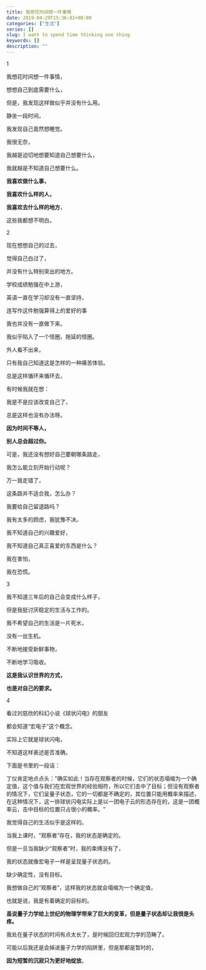 ```yaml
---
title: 我想花时间想一件事情
date: 2019-04-29T15:36:01+08:00
categories: ["生活"]
series: []
slug: I want to spend time thinking one thing
keywords: []
description: ""
---
```


1

我想花时间想一件事情，

想想自己到底需要什么，

但是，我发现这样做似乎并没有什么用。

静坐一段时间，

我发现自己竟然想睡觉。

我很无奈，

我越是迫切地想要知道自己想要什么，

我就越是不知道自己想要什么。

**我喜欢做什么事，**

**我喜欢什么样的人，**

**我喜欢去什么样的地方**，

这些我都想不明白。



2

现在想想自己的过去，

觉得自己白过了，

并没有什么特别突出的地方。

学校成绩勉强在中上游，

英语一直在学习却没有一直坚持，

连写作这件勉强算得上的爱好的事

我也并没有一直做下来。

我似乎陷入了一个怪圈，拖延的怪圈。

外人看不出来，

只有我自己知道这是怎样的一种痛苦体验。

总是这样循环来循环去，

有时候我就在想：

我是不是应该改变自己了，

总是这样也没有办法呀。

**因为时间不等人，**

**别人总会超过你。**

可是，我还没有想好自己要朝哪条路走，

我怎么能立刻开始行动呢？

万一我走错了，

这条路并不适合我，怎么办？

我要给自己留退路吗？

我有太多的顾虑，我犹豫不决。

我不知道自己的兴趣爱好，

我不知道自己真正喜爱的东西是什么？

我在害怕，

我在恐慌。



3     

我不知道三年后的自己会变成什么样子，

但是我挺讨厌稳定的生活与工作的。

我不希望自己的生活是一片死水，

没有一丝生机。

不断地接受新鲜事物，

不断地学习吸收。

**这是我认识世界的方式，**

**也是对自己的要求。**



4

看过刘慈欣的科幻小说《球状闪电》的朋友

都会知道“宏电子”这个概念。

实际上它就是球状闪电，

不知道这样表述是否准确。

下面是书里的一段话：

丁仪肯定地点点头："确实如此！当存在观察者的时候，它们的状态塌缩为一个确定值，这个值与我们在宏观世界的经验相符，所以它们击中了目标；但没有观察者的情况下，它们呈量子状态，它的一切都是不确定的，其位置只能用概率来描述，在这种情况下，这一排球状闪电实际上是以一团电子云的形态存在的，这是一团概率云，击中目标的位置只占很小的概率。"

我觉得自己的生活似乎是这样的。

当我上课时，“观察者”存在，我的状态是确定的。

但是一旦当我缺少“观察者”时，我的束缚没有了，

我的状态就像宏电子一样是呈现量子状态的。

缺少确定性，没有目标。

我想做自己的“观察者”，这样我的状态就会塌缩为一个确定值，

也就是说，我是有着确定的目标的。

**虽说量子力学给上世纪的物理学带来了巨大的变革，但是量子状态却让我很是头疼。**

我处在量子状态的时间有点太长了，是时候回归宏观力学的范畴了。

可能以后我还是会掉进量子力学的陷阱里，但是那都是暂时的，

**因为短暂的沉寂只为更好地绽放**。